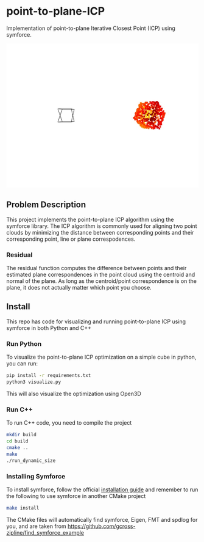 # point-to-plane-ICP

Implementation of point-to-plane Iterative Closest Point (ICP) using symforce.

![Alt Text](assets/animation.gif)

## Problem Description

This project implements the point-to-plane ICP algorithm using the symforce library. The ICP algorithm is commonly used for aligning two point clouds by minimizing the distance between corresponding points and their corresponding point, line or plane correspodences.

### Residual

The residual function computes the difference between points and their estimated plane correspondences in the point cloud using the centroid and normal of the plane. As long as the centroid/point correspondence is on the plane, it does not actually matter which point you choose.

## Install

This repo has code for visualizing and running point-to-plane ICP using symforce in both Python and C++

### Run Python

To visualize the point-to-plane ICP optimization on a simple cube in python, you can run:

```bash
pip install -r requirements.txt
python3 visualize.py
```

This will also visualize the optimization using Open3D

### Run C++

To run C++ code, you need to compile the project

```bash
mkdir build
cd build
cmake ..
make
./run_dynamic_size
```

### Installing Symforce

To install symforce, follow the official [installation guide](https://github.com/symforce-org/symforce?tab=readme-ov-file#build-with-cmake)
and remember to run the following to use symforce in another CMake project

```bash
make install
```

The CMake files will automatically find symforce, Eigen, FMT and spdlog for you, and are taken from https://github.com/gcross-zipline/find_symforce_example
